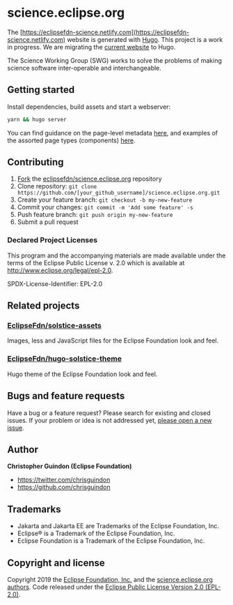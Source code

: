 # science.eclipse.org

The [https://eclipsefdn-science.netlify.com](https://eclipsefdn-science.netlify.com) website is generated with [Hugo](https://gohugo.io/documentation/). This project is a work in progress. We are migrating the [current website](https://science.eclipse.org) to Hugo.

The Science Working Group (SWG) works to solve the problems of making science software inter-operable and interchangeable.

## Getting started

Install dependencies, build assets and start a webserver:

```bash
yarn && hugo server
```

You can find guidance on the page-level metadata [here](https://eclipsefdn.github.io/hugo-solstice-theme/), and examples of the assorted page types (components) [here](https://eclipsefdn.github.io/hugo-solstice-theme/components/).

## Contributing

1. [Fork](https://help.github.com/articles/fork-a-repo/) the [eclipsefdn/science.eclipse.org](https://github.com/eclipsefdn/science.eclipse.org) repository
2. Clone repository: `git clone https://github.com/[your_github_username]/science.eclipse.org.git`
3. Create your feature branch: `git checkout -b my-new-feature`
4. Commit your changes: `git commit -m 'Add some feature' -s`
5. Push feature branch: `git push origin my-new-feature`
6. Submit a pull request

### Declared Project Licenses

This program and the accompanying materials are made available under the terms
of the Eclipse Public License v. 2.0 which is available at
http://www.eclipse.org/legal/epl-2.0.

SPDX-License-Identifier: EPL-2.0

## Related projects

### [EclipseFdn/solstice-assets](https://github.com/EclipseFdn/solstice-assets)

Images, less and JavaScript files for the Eclipse Foundation look and feel.

### [EclipseFdn/hugo-solstice-theme](https://github.com/EclipseFdn/hugo-solstice-theme)

Hugo theme of the Eclipse Foundation look and feel. 

## Bugs and feature requests

Have a bug or a feature request? Please search for existing and closed issues. If your problem or idea is not addressed yet, [please open a new issue](https://github.com/eclipsefdn/science.eclipse.org/issues/new).

## Author

**Christopher Guindon (Eclipse Foundation)**

- <https://twitter.com/chrisguindon>
- <https://github.com/chrisguindon>

## Trademarks

* Jakarta and Jakarta EE are Trademarks of the Eclipse Foundation, Inc.
* Eclipse® is a Trademark of the Eclipse Foundation, Inc.
* Eclipse Foundation is a Trademark of the Eclipse Foundation, Inc.

## Copyright and license

Copyright 2019 the [Eclipse Foundation, Inc.](https://www.eclipse.org) and the [science.eclipse.org authors](https://github.com/eclipsefdn/science.eclipse.org/graphs/contributors). Code released under the [Eclipse Public License Version 2.0 (EPL-2.0)](https://github.com/eclipsefdn/science.eclipse.org/blob/src/LICENSE).
